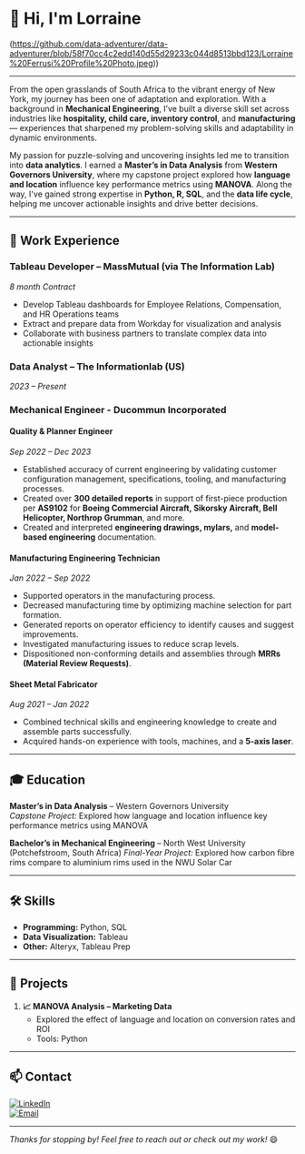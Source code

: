 # 👋 Hi, I'm Lorraine 
(https://github.com/data-adventurer/data-adventurer/blob/58f70cc4c2edd140d55d29233c044d8513bbd123/Lorraine%20Ferrusi%20Profile%20Photo.jpeg))

---

From the open grasslands of South Africa to the vibrant energy of New York, my journey has been one of adaptation and exploration. With a background in **Mechanical Engineering**, I’ve built a diverse skill set across industries like **hospitality, child care, inventory control**, and **manufacturing** — experiences that sharpened my problem-solving skills and adaptability in dynamic environments.  

My passion for puzzle-solving and uncovering insights led me to transition into **data analytics**. I earned a **Master’s in Data Analysis** from **Western Governors University**, where my capstone project explored how **language and location** influence key performance metrics using **MANOVA**. Along the way, I've gained strong expertise in **Python, R, SQL**, and the **data life cycle**, helping me uncover actionable insights and drive better decisions.  

---

## 💼 Work Experience
### **Tableau Developer** – MassMutual (via The Information Lab)  
*8 month Contract*  
- Develop Tableau dashboards for Employee Relations, Compensation, and HR Operations teams  
- Extract and prepare data from Workday for visualization and analysis  
- Collaborate with business partners to translate complex data into actionable insights  

### **Data Analyst** – The Informationlab (US)  
*2023 – Present*

### **Mechanical Engineer** - Ducommun Incorporated
#### **Quality & Planner Engineer**  
*Sep 2022 – Dec 2023*  
- Established accuracy of current engineering by validating customer configuration management, specifications, tooling, and manufacturing processes.  
- Created over **300 detailed reports** in support of first-piece production per **AS9102** for **Boeing Commercial Aircraft, Sikorsky Aircraft, Bell Helicopter, Northrop Grumman**, and more.  
- Created and interpreted **engineering drawings, mylars,** and **model-based engineering** documentation.  

#### **Manufacturing Engineering Technician**  
*Jan 2022 – Sep 2022*  
- Supported operators in the manufacturing process.  
- Decreased manufacturing time by optimizing machine selection for part formation.  
- Generated reports on operator efficiency to identify causes and suggest improvements.  
- Investigated manufacturing issues to reduce scrap levels.  
- Dispositioned non-conforming details and assemblies through **MRRs (Material Review Requests)**.  

#### **Sheet Metal Fabricator**  
*Aug 2021 – Jan 2022*  
- Combined technical skills and engineering knowledge to create and assemble parts successfully.  
- Acquired hands-on experience with tools, machines, and a **5-axis laser**. 

---

## 🎓 Education
**Master’s in Data Analysis** – Western Governors University  
*Capstone Project:* Explored how language and location influence key performance metrics using MANOVA  

**Bachelor’s in Mechanical Engineering** – North West University (Potchefstroom, South Africa)
*Final-Year Project:* Explored how carbon fibre rims compare to aluminium rims used in the NWU Solar Car

---

## 🛠️ Skills
- **Programming:** Python, SQL
- **Data Visualization:** Tableau
- **Other:** Alteryx, Tableau Prep

---

## 🌟 Projects
1. **📈 MANOVA Analysis – Marketing Data**  
   - Explored the effect of language and location on conversion rates and ROI  
   - Tools: Python  

---

## 📫 Contact
[![LinkedIn](https://img.shields.io/badge/LinkedIn-Profile-blue?logo=linkedin)](https://www.linkedin.com/in/lorraine-ferrusi/)  
[![Email](https://img.shields.io/badge/Email-your.email@example.com-red?logo=gmail)](mailto:lferrusi94@gmail.com)  

---

*Thanks for stopping by! Feel free to reach out or check out my work!* 😄
